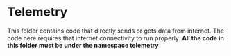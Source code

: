# Telemetry

This folder contains code that directly sends or gets data from internet. The code here requires that internet connectivity to run properly. **All the code in this folder must be under the namespace telemetry**